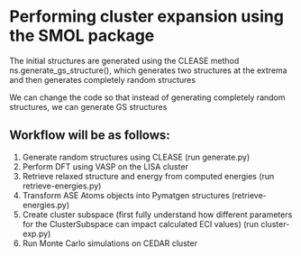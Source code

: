 # Performing cluster expansion using the SMOL package

The initial structures are generated using the CLEASE method 
ns.generate_gs_structure(), which generates two structures at the extrema and then generates completely random structures

We can change the code so that instead of generating completely random structures, we can generate GS structures

## Workflow will be as follows: 
1. Generate random structures using CLEASE (run generate.py)
2. Perform DFT using VASP on the LISA cluster
3. Retrieve relaxed structure and energy from computed energies (run retrieve-energies.py)
4. Transform ASE Atoms objects into Pymatgen structures (retrieve-energies.py)
5. Create cluster subspace (first fully understand how different parameters for the ClusterSubspace can impact calculated ECI values)    (run cluster-exp.py)
6. Run Monte Carlo simulations on CEDAR cluster